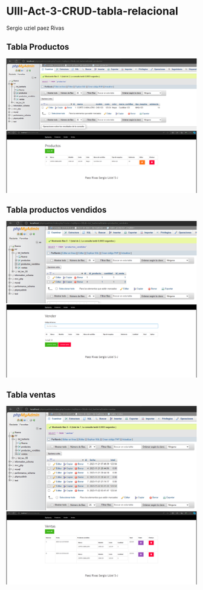 # UIII-Act-3-CRUD-tabla-relacional
Sergio uziel paez Rivas

## Tabla Productos
![Tabla Productos](https://github.com/SUPaezRivas/UIII-Act-3-CRUD-tabla-relacional/blob/main/Captura%20de%20pantalla%202023-11-21%20195813.png)
![](https://github.com/SUPaezRivas/UIII-Act-3-CRUD-tabla-relacional/blob/main/Captura%20de%20pantalla%202023-11-21%20200809.png)
## Tabla productos vendidos
![Productos Vendidos](https://github.com/SUPaezRivas/UIII-Act-3-CRUD-tabla-relacional/blob/main/Captura%20de%20pantalla%202023-11-21%20195906.png)
![](https://github.com/SUPaezRivas/UIII-Act-3-CRUD-tabla-relacional/blob/main/Captura%20de%20pantalla%202023-11-21%20200827.png)

## Tabla ventas
![](https://github.com/SUPaezRivas/UIII-Act-3-CRUD-tabla-relacional/blob/main/Captura%20de%20pantalla%202023-11-21%20200140.png)
![](https://github.com/SUPaezRivas/UIII-Act-3-CRUD-tabla-relacional/blob/main/Captura%20de%20pantalla%202023-11-21%20200838.png)
